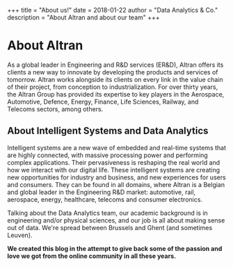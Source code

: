 +++
title = "About us!"
date = 2018-01-22
author = "Data Analytics & Co."
description = "About Altran and about our team"
+++

# About Altran
As a global leader in Engineering and R&D services (ER&D), Altran offers its clients a new way to innovate by developing the products and services of tomorrow. Altran works alongside its clients on every link in the value chain of their project, from conception to industrialization. For over thirty years, the Altran Group has provided its expertise to key players in the Aerospace, Automotive, Defence, Energy, Finance, Life Sciences, Railway, and Telecoms sectors, among others.

## About Intelligent Systems and Data Analytics
Intelligent systems are a new wave of embedded and real-time systems that are highly connected, with massive processing power and performing complex applications. Their pervasiveness is reshaping the real world and how we interact with our digital life. These intelligent systems are creating new opportunities for industry and business, and new experiences for users and consumers. They can be found in all domains, where Altran is a Belgian and global leader in the Engineering R&D market: automotive, rail, aerospace, energy, healthcare, telecoms and consumer electronics.

Talking about the Data Analytics team, our academic background is in engineering and/or physical sciences, and our job is all about making sense out of data. We're spread between Brussels and Ghent (and sometimes Leuven).

**We created this blog in the attempt to give back some of the passion and love we got from the online community in all these years.**
